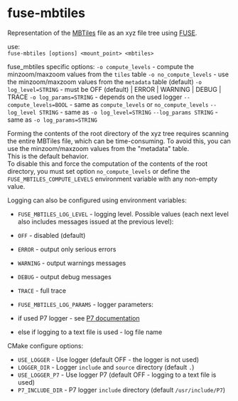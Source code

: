 # fuse-mbtiles
Representation of the [MBTiles](https://github.com/mapbox/mbtiles-spec) file as an xyz file tree using [FUSE](https://wikipedia.org/wiki/Filesystem_in_Userspace).


use:  
`fuse-mbtiles [options] <mount_point> <mbtiles>`

fuse_mbtiles specific options:
`-o compute_levels` - compute the minzoom/maxzoom values from the `tiles` table
`-o no_compute_levels` - use the minzoom/maxzoom values from the `metadata` table (default)
`-o log_level=STRING` - must be OFF (default) | ERROR | WARNING | DEBUG | TRACE
`-o log_params=STRING` - depends on the used logger
`--compute_levels=BOOL` - same as `compute_levels` or `no_compute_levels`
`--log_level STRING` - same as `-o log_level=STRING`
`--log_params STRING` - same as `-o log_params=STRING`


Forming the contents of the root directory of the xyz tree requires scanning the entire MBTiles file, which can be time-consuming. To avoid this, you can use the minzoom/maxzoom values from the "metadata" table.  
This is the default behavior.  
To disable this and force the computation of the contents of the root directory, you must set option `no_compute_levels` or define the `FUSE_MBTILES_COMPUTE_LEVELS` environment variable with any non-empty value.


Logging can also be configured using environment variables:

- `FUSE_MBTILES_LOG_LEVEL` - logging level. Possible values (each next level also includes messages issued at the previous level):
 - `OFF` - disabled (default)
 - `ERROR` - output only serious errors
 - `WARNING` - output warnings messages
 - `DEBUG` - output debug messages
 - `TRACE` - full trace

- `FUSE_MBTILES_LOG_PARAMS` - logger parameters:
 - if used P7 logger - see [P7 documentation](http://baical.net/p7.html)
 - else if logging to a text file is used - log file name


CMake configure options:

- `USE_LOGGER` - Use logger (default OFF - the logger is not used)
- `LOGGER_DIR` - Logger `include` and `source` directory   (default `.`)
- `USE_LOGGER_P7` - Use logger P7 (default OFF - logging to a text file is used)
- `P7_INCLUDE_DIR` - P7 logger `include` directory (default `/usr/include/P7`)
